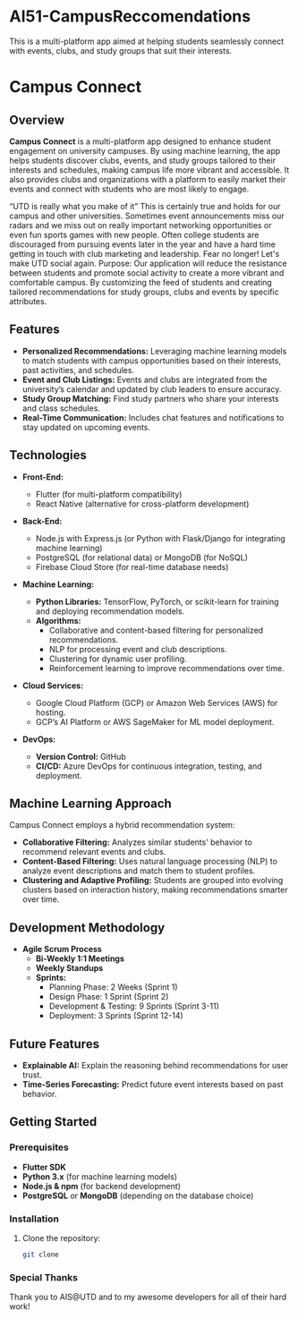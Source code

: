# AI51-CampusReccomendations
This is a multi-platform app aimed at helping students seamlessly connect with events, clubs, and study groups that suit their interests. 

# Campus Connect

## Overview
**Campus Connect** is a multi-platform app designed to enhance student engagement on university campuses. By using machine learning, the app helps students discover clubs, events, and study groups tailored to their interests and schedules, making campus life more vibrant and accessible. It also provides clubs and organizations with a platform to easily market their events and connect with students who are most likely to engage.

“UTD is really what you make of it” This is certainly true and holds for our campus and other universities. Sometimes event announcements miss our radars and we miss out on really important networking opportunities or even fun sports games with new people. Often college students are discouraged from pursuing events later in the year and have a hard time getting in touch with club marketing and leadership. Fear no longer! Let's make UTD social again. 
Purpose: Our application will reduce the resistance between students and promote social activity to create a more vibrant and comfortable campus. By customizing the feed of students and creating tailored recommendations for study groups, clubs and events by specific attributes. 

## Features
- **Personalized Recommendations:** Leveraging machine learning models to match students with campus opportunities based on their interests, past activities, and schedules.
- **Event and Club Listings:** Events and clubs are integrated from the university’s calendar and updated by club leaders to ensure accuracy.
- **Study Group Matching:** Find study partners who share your interests and class schedules.
- **Real-Time Communication:** Includes chat features and notifications to stay updated on upcoming events.
  
## Technologies
- **Front-End:**
  - Flutter (for multi-platform compatibility)
  - React Native (alternative for cross-platform development)
  
- **Back-End:**
  - Node.js with Express.js (or Python with Flask/Django for integrating machine learning)
  - PostgreSQL (for relational data) or MongoDB (for NoSQL)
  - Firebase Cloud Store (for real-time database needs)

- **Machine Learning:**
  - **Python Libraries:** TensorFlow, PyTorch, or scikit-learn for training and deploying recommendation models.
  - **Algorithms:**
    - Collaborative and content-based filtering for personalized recommendations.
    - NLP for processing event and club descriptions.
    - Clustering for dynamic user profiling.
    - Reinforcement learning to improve recommendations over time.
  
- **Cloud Services:**
  - Google Cloud Platform (GCP) or Amazon Web Services (AWS) for hosting.
  - GCP’s AI Platform or AWS SageMaker for ML model deployment.
  
- **DevOps:**
  - **Version Control:** GitHub
  - **CI/CD:** Azure DevOps for continuous integration, testing, and deployment.

## Machine Learning Approach
Campus Connect employs a hybrid recommendation system:
- **Collaborative Filtering:** Analyzes similar students' behavior to recommend relevant events and clubs.
- **Content-Based Filtering:** Uses natural language processing (NLP) to analyze event descriptions and match them to student profiles.
- **Clustering and Adaptive Profiling:** Students are grouped into evolving clusters based on interaction history, making recommendations smarter over time.

## Development Methodology
- **Agile Scrum Process**
  - **Bi-Weekly 1:1 Meetings**
  - **Weekly Standups**
  - **Sprints:**
    - Planning Phase: 2 Weeks (Sprint 1)
    - Design Phase: 1 Sprint (Sprint 2)
    - Development & Testing: 9 Sprints (Sprint 3-11)
    - Deployment: 3 Sprints (Sprint 12-14)

## Future Features
- **Explainable AI:** Explain the reasoning behind recommendations for user trust.
- **Time-Series Forecasting:** Predict future event interests based on past behavior.
  
## Getting Started
### Prerequisites
- **Flutter SDK**
- **Python 3.x** (for machine learning models)
- **Node.js & npm** (for backend development)
- **PostgreSQL** or **MongoDB** (depending on the database choice)
  
### Installation
1. Clone the repository:
   ```bash
   git clone

### Special Thanks

Thank you to AIS@UTD and to my awesome developers for all of their hard work!
